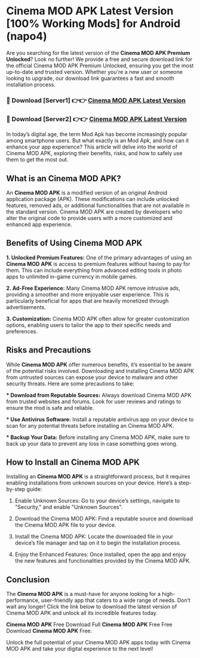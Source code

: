 # Cinema MOD APK Latest Version [100% Working Mods] for Android (napo4)

Are you searching for the latest version of the <strong>Cinema MOD APK Premium Unlocked</strong>? Look no further! We provide a free and secure download link for the official Cinema MOD APK Premium Unlocked, ensuring you get the most up-to-date and trusted version. Whether you're a new user or someone looking to upgrade, our download link guarantees a fast and smooth installation process.


<h3>🔴 Download [Server1] 👉👉 <a href="https://getmodsapk.pages.dev?q=Cinema+MOD+APK&ref=4R3">Cinema MOD APK Latest Version</a></h3>

<h3>🔴 Download [Server2] 👉👉 <a href="https://getmodsapk.pages.dev?q=Cinema+MOD+APK&ref=4R3">Cinema MOD APK Latest Version</a></h3>


In today’s digital age, the term Mod Apk has become increasingly popular among smartphone users. But what exactly is an Mod Apk, and how can it enhance your app experience? This article will delve into the world of Cinema MOD APK, exploring their benefits, risks, and how to safely use them to get the most out.


<h2>What is an Cinema MOD APK?</h2>

An <strong>Cinema MOD APK</strong> is a modified version of an original Android application package (APK). These modifications can include unlocked features, removed ads, or additional functionalities that are not available in the standard version. Cinema MOD APK are created by developers who alter the original code to provide users with a more customized and enhanced app experience.


<h2>Benefits of Using Cinema MOD APK</h2>

<strong> 1. Unlocked Premium Features:</strong> One of the primary advantages of using an <strong>Cinema MOD APK</strong> is access to premium features without having to pay for them. This can include everything from advanced editing tools in photo apps to unlimited in-game currency in mobile games.

<strong> 2. Ad-Free Experience:</strong> Many Cinema MOD APK remove intrusive ads, providing a smoother and more enjoyable user experience. This is particularly beneficial for apps that are heavily monetized through advertisements.

<strong> 3. Customization:</strong> Cinema MOD APK often allow for greater customization options, enabling users to tailor the app to their specific needs and preferences.


<h2>Risks and Precautions</h2>

While <strong>Cinema MOD APK</strong> offer numerous benefits, it’s essential to be aware of the potential risks involved. Downloading and installing Cinema MOD APK from untrusted sources can expose your device to malware and other security threats. Here are some precautions to take:

<strong> * Download from Reputable Sources:</strong> Always download Cinema MOD APK from trusted websites and forums. Look for user reviews and ratings to ensure the mod is safe and reliable.

<strong> * Use Antivirus Software:</strong> Install a reputable antivirus app on your device to scan for any potential threats before installing an Cinema MOD APK.

<strong> * Backup Your Data:</strong> Before installing any Cinema MOD APK, make sure to back up your data to prevent any loss in case something goes wrong.


<h2>How to Install an Cinema MOD APK</h2>

Installing an <strong>Cinema MOD APK</strong> is a straightforward process, but it requires enabling installations from unknown sources on your device. Here’s a step-by-step guide:

 1. Enable Unknown Sources: Go to your device’s settings, navigate to "Security," and enable "Unknown Sources".

 2. Download the Cinema MOD APK: Find a reputable source and download the Cinema MOD APK file to your device.

 3. Install the Cinema MOD APK: Locate the downloaded file in your device’s file manager and tap on it to begin the installation process.

 4. Enjoy the Enhanced Features: Once installed, open the app and enjoy the new features and functionalities provided by the Cinema MOD APK.


<h2><strong>Conclusion</strong></h2>

The <strong>Cinema MOD APK</strong> is a must-have for anyone looking for a high-performance, user-friendly app that caters to a wide range of needs. Don’t wait any longer! Click the link below to download the latest version of Cinema MOD APK and unlock all its incredible features today.

<strong>Cinema MOD APK</strong> Free Download Full <strong>Cinema MOD APK</strong> Free Free Download <strong>Cinema MOD APK</strong> Free.

Unlock the full potential of your Cinema MOD APK apps today with Cinema MOD APK and take your digital experience to the next level!